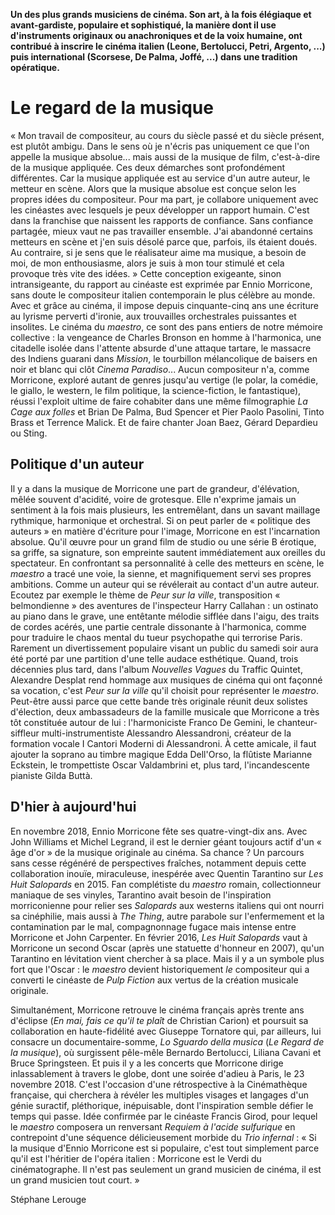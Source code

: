 **Un des plus grands musiciens de cinéma. Son art, à la fois élégiaque et avant-gardiste, populaire et sophistiqué, la manière dont il use d'instruments originaux ou anachroniques et de la voix humaine, ont contribué à inscrire le cinéma italien (Leone, Bertolucci, Petri, Argento, ...) puis international (Scorsese, De Palma, Joffé, ...) dans une tradition opératique.**

# Le regard de la musique

« Mon travail de compositeur, au cours du siècle passé et du siècle présent, est plutôt ambigu. Dans le sens où je n'écris pas uniquement ce que l'on appelle la musique absolue... mais aussi de la musique de film, c'est-à-dire de la musique appliquée. Ces deux démarches sont profondément différentes. Car la musique appliquée est au service d'un autre auteur, le metteur en scène. Alors que la musique absolue est conçue selon les propres idées du compositeur. Pour ma part, je collabore uniquement avec les cinéastes avec lesquels je peux développer un rapport humain. C'est dans la franchise que naissent les rapports de confiance. Sans confiance partagée, mieux vaut ne pas travailler ensemble. J'ai abandonné certains metteurs en scène et j'en suis désolé parce que, parfois, ils étaient doués. Au contraire, si je sens que le réalisateur aime ma musique, a besoin de moi, de mon enthousiasme, alors je suis à mon tour stimulé et cela provoque très vite des idées. » Cette conception exigeante, sinon intransigeante, du rapport au cinéaste est exprimée par Ennio Morricone, sans doute le compositeur italien contemporain le plus célèbre au monde. Avec et grâce au cinéma, il impose depuis cinquante-cinq ans une écriture au lyrisme perverti d'ironie, aux trouvailles orchestrales puissantes et insolites. Le cinéma du _maestro_, ce sont des pans entiers de notre mémoire collective : la vengeance de Charles Bronson en homme à l'harmonica, une citadelle isolée dans l'attente absurde d'une attaque tartare, le massacre des Indiens guarani dans _Mission_, le tourbillon mélancolique de baisers en noir et blanc qui clôt _Cinema Paradiso_... Aucun compositeur n'a, comme Morricone, exploré autant de genres jusqu'au vertige (le polar, la comédie, le giallo, le western, le film politique, la science-fiction, le fantastique), réussi l'exploit ultime de faire cohabiter dans une même filmographie _La Cage aux folles_ et Brian De Palma, Bud Spencer et Pier Paolo Pasolini, Tinto Brass et Terrence Malick. Et de faire chanter Joan Baez, Gérard Depardieu ou Sting.

## Politique d'un auteur

Il y a dans la musique de Morricone une part de grandeur, d'élévation, mêlée souvent d'acidité, voire de grotesque. Elle n'exprime jamais un sentiment à la fois mais plusieurs, les entremêlant, dans un savant maillage rythmique, harmonique et orchestral. Si on peut parler de « politique des auteurs » en matière d'écriture pour l'image, Morricone en est l'incarnation absolue. Qu'il œuvre pour un grand film de studio ou une série B érotique, sa griffe, sa signature, son empreinte sautent immédiatement aux oreilles du spectateur. En confrontant sa personnalité à celle des metteurs en scène, le _maestro_ a tracé une voie, la sienne, et magnifiquement servi ses propres ambitions. Comme un auteur qui se révélerait au contact d'un autre auteur. Ecoutez par exemple le thème de _Peur sur la ville_, transposition « belmondienne » des aventures de l'inspecteur Harry Callahan : un ostinato au piano dans le grave, une entêtante mélodie sifflée dans l'aigu, des traits de cordes acérés, une partie centrale dissonante à l'harmonica, comme pour traduire le chaos mental du tueur psychopathe qui terrorise Paris. Rarement un divertissement populaire visant un public du samedi soir aura été porté par une partition d'une telle audace esthétique. Quand, trois décennies plus tard, dans l'album _Nouvelles Vagues_ du Traffic Quintet, Alexandre Desplat rend hommage aux musiques de cinéma qui ont façonné sa vocation, c'est _Peur sur la ville_ qu'il choisit pour représenter le _maestro_. Peut-être aussi parce que cette bande très originale réunit deux solistes d'élection, deux ambassadeurs de la famille musicale que Morricone a très tôt constituée autour de lui : l'harmoniciste Franco De Gemini, le chanteur-siffleur multi-instrumentiste Alessandro Alessandroni, créateur de la formation vocale I Cantori Moderni di Alessandroni. À cette amicale, il faut ajouter la soprano au timbre magique Edda Dell'Orso, la flûtiste Marianne Eckstein, le trompettiste Oscar Valdambrini et, plus tard, l'incandescente pianiste Gilda Buttà.

## D'hier à aujourd'hui

En novembre 2018, Ennio Morricone fête ses quatre-vingt-dix ans. Avec John Williams et Michel Legrand, il est le dernier géant toujours actif d'un « âge d'or » de la musique originale au cinéma. Sa chance ? Un parcours sans cesse régénéré de perspectives fraîches, notamment depuis cette collaboration inouïe, miraculeuse, inespérée avec Quentin Tarantino sur _Les Huit Salopards_ en 2015. Fan complétiste du _maestro_ romain, collectionneur maniaque de ses vinyles, Tarantino avait besoin de l'inspiration morriconienne pour relier ses _Salopards_ aux westerns italiens qui ont nourri sa cinéphilie, mais aussi à _The Thing_, autre parabole sur l'enfermement et la contamination par le mal, compagnonnage fugace mais intense entre Morricone et John Carpenter. En février 2016, _Les Huit Salopards_ vaut à Morricone un second Oscar (après une statuette d'honneur en 2007), qu'un Tarantino en lévitation vient chercher à sa place. Mais il y a un symbole plus fort que l'Oscar : le _maestro_ devient historiquement _le_ compositeur qui a converti le cinéaste de _Pulp Fiction_ aux vertus de la création musicale originale.

Simultanément, Morricone retrouve le cinéma français après trente ans d'éclipse (_En mai, fais ce qu'il te plaît_ de Christian Carion) et poursuit sa collaboration en haute-fidélité avec Giuseppe Tornatore qui, par ailleurs, lui consacre un documentaire-somme, _Lo Sguardo della musica_ (_Le Regard de la musique_), où surgissent pêle-mêle Bernardo Bertolucci, Liliana Cavani et Bruce Springsteen. Et puis il y a les concerts que Morricone dirige inlassablement à travers le globe, dont une soirée d'adieu à Paris, le 23 novembre 2018. C'est l'occasion d'une rétrospective à la Cinémathèque française, qui cherchera à révéler les multiples visages et langages d'un génie suractif, pléthorique, inépuisable, dont l'inspiration semble défier le temps qui passe. Idée confirmée par le cinéaste Francis Girod, pour lequel le _maestro_ composera un renversant _Requiem à l'acide sulfurique_ en contrepoint d'une séquence délicieusement morbide du _Trio infernal_ : « Si la musique d'Ennio Morricone est si populaire, c'est tout simplement parce qu'il est l'héritier de l'opéra italien : Morricone est le Verdi du cinématographe. Il n'est pas seulement un grand musicien de cinéma, il est un grand musicien tout court. »

Stéphane Lerouge
